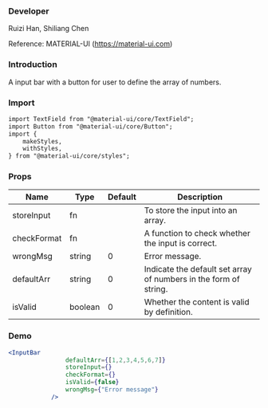 ### **Developer**

Ruizi Han, Shiliang Chen

Reference: MATERIAL-UI (https://material-ui.com)

### **Introduction**

A input bar with a button for user to define the array of numbers.

### **Import**

```html
import TextField from "@material-ui/core/TextField";
import Button from "@material-ui/core/Button";
import {
    makeStyles,
    withStyles,
} from "@material-ui/core/styles";
```

### **Props**

| Name         | Type   | Default | Description                                        |
| ------------ | ------ | ------- | -------------------------------------------------- |
| storeInput | fn     |         | To store the input into an array.         |
| checkFormat | fn     |         | A function to check whether the input is correct.         |
| wrongMsg         | string | 0       | Error message. |
| defaultArr         | string | 0       | Indicate the default set array of numbers in the form of string. |
| isValid          | boolean | 0       | Whether the content is valid by definition.               |

### **Demo**

```jsx
<InputBar
                defaultArr={[1,2,3,4,5,6,7]}
                storeInput={}
                checkFormat={}
                isValid={false}
                wrongMsg={"Error message"}
            />
```
